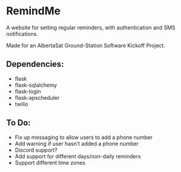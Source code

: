 # RemindMe
A website for setting regular reminders, with authentication and SMS notifications.

Made for an AlbertaSat Ground-Station Software Kickoff Project.

## Dependencies:
* flask
* flask-sqlalchemy
* flask-login
* flask-apscheduler
* twilio

## To Do:
* Fix up messaging to allow users to add a phone number
* Add warning if user hasn't added a phone number
* Discord support?
* Add support for different days/non-daily reminders
* Support different time zones